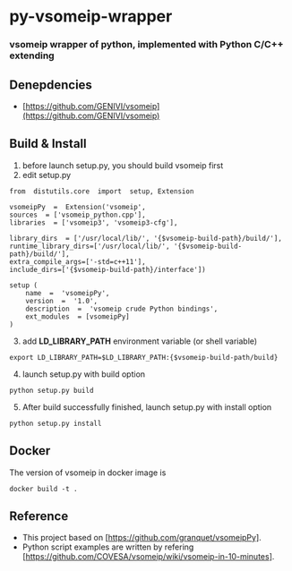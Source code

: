 # py-vsomeip-wrapper
### vsomeip wrapper of python, implemented with Python C/C++ extending

## Denepdencies
- [https://github.com/GENIVI/vsomeip](https://github.com/GENIVI/vsomeip)

## Build & Install
1. before launch setup.py, you should build vsomeip first
2. edit setup.py
```
from  distutils.core  import  setup, Extension

vsomeipPy  =  Extension('vsomeip',
sources  = ['vsomeip_python.cpp'],
libraries  = ['vsomeip3', 'vsomeip3-cfg'],

library_dirs  = ['/usr/local/lib/', '{$vsomeip-build-path}/build/'],
runtime_library_dirs=['/usr/local/lib/', '{$vsomeip-build-path}/build/'],
extra_compile_args=['-std=c++11'],
include_dirs=['{$vsomeip-build-path}/interface'])

setup (
    name  =  'vsomeipPy',
    version  =  '1.0',
    description  =  'vsomeip crude Python bindings',
    ext_modules  = [vsomeipPy]
)	
```
3. add **LD_LIBRARY_PATH** environment variable (or shell variable)
```
export LD_LIBRARY_PATH=$LD_LIBRARY_PATH:{$vsomeip-build-path/build}
```
4. launch setup.py with build option
```
python setup.py build
```
5. After build successfully finished, launch setup.py with install option
 ```
python setup.py install
```
## Docker
The version of vsomeip in docker image is 
```
docker build -t .
```
## Reference
- This project based on [https://github.com/granquet/vsomeipPy].
- Python script examples are written by refering [https://github.com/COVESA/vsomeip/wiki/vsomeip-in-10-minutes].